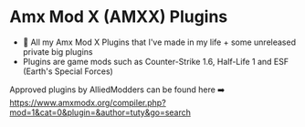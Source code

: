 # Amx Mod X (AMXX) Plugins

* 🐠 All my Amx Mod X Plugins that I've made in my life + some unreleased private big plugins
* Plugins are game mods such as Counter-Strike 1.6, Half-Life 1 and ESF (Earth's Special Forces)


Approved plugins by AlliedModders can be found here ➡️ https://www.amxmodx.org/compiler.php?mod=1&cat=0&plugin=&author=tuty&go=search
